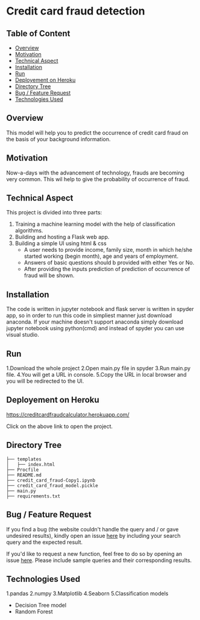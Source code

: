 # Credit card fraud detection

## Table of Content
  * [Overview](#overview)
  * [Motivation](#motivation)
  * [Technical Aspect](#technical-aspect)
  * [Installation](#installation)
  * [Run](#run)
  * [Deployement on Heroku](#deployement-on-heroku)
  * [Directory Tree](#directory-tree)
  * [Bug / Feature Request](#bug---feature-request)
  * [Technologies Used](#technologies-used)

## Overview
This model will help you to predict the occurrence of credit card fraud on the basis of your background information.

## Motivation
Now-a-days with the advancement of technology, frauds are becoming very common. This wil help to give the probability of occurrence of fraud.

## Technical Aspect
This project is divided into three parts:
1. Training a machine learning model with the help of classification algorithms. 
2. Building and hosting a Flask web app.
3. Building a simple UI using html & css
    - A user needs to provide income, family size, month in which he/she started working (begin month), age and years of employment. 
    - Answers of basic questions should b provided with either Yes or No.
    - After providing the inputs prediction of prediction of occurrence of fraud will be shown.

## Installation
The code is written in jupyter notebook and flask server is written in spyder app, so in order to run this code in simpliest manner just download anaconda. 
If your machine doesn't support anaconda simply download jupyter notebook using python(cmd) and instead of spyder you can use visual studio.

## Run
1.Download the whole project 
2.Open main.py file in spyder 
3.Run main.py file.
4.You will get a URL in console.
5.Copy the URL in local browser and you will be redirected to the UI. 

## Deployement on Heroku
https://creditcardfraudcalculator.herokuapp.com/

Click on the above link to open the project.


## Directory Tree 
```
├── templates
│   ├── index.html
├── Procfile
├── README.md
├── credit_card_fraud-Copy1.ipynb
├── credit_card_fraud_model.pickle
├── main.py
├── requirements.txt

```

## Bug / Feature Request
If you find a bug (the website couldn't handle the query and / or gave undesired results), kindly open an issue [here](rspawar2598@gmail.com) by including your search query and the expected result.

If you'd like to request a new function, feel free to do so by opening an issue [here](rspawar2598@gmail.com). Please include sample queries and their corresponding results.

## Technologies Used

1.pandas 
2.numpy
3.Matplotlib
4.Seaborn
5.Classification models
  - Decision Tree model
  - Random Forest
